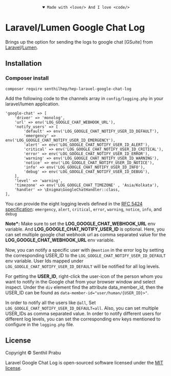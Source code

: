<p align="center"><code>&hearts; Made with &lt;love/&gt; And I love &lt;code/&gt;</code></p>

# Laravel/Lumen Google Chat Log

Brings up the option for sending the logs to google chat [GSuite] from [Laravel](https://laravel.com)/[Lumen](https://lumen.laravel.com).

## Installation
### Composer install
```shell
composer require senthilhep/hep-laravel-google-chat-log
```

Add the following code to the channels array in `config/logging.php` in your laravel/lumen application.
```
'google-chat' => [
    'driver' => 'monolog',
    'url' => env('LOG_GOOGLE_CHAT_WEBHOOK_URL'),
    'notify_users' => [
        'default' => env('LOG_GOOGLE_CHAT_NOTIFY_USER_ID_DEFAULT'),
        'emergency' => env('LOG_GOOGLE_CHAT_NOTIFY_USER_ID_EMERGENCY'),
        'alert' => env('LOG_GOOGLE_CHAT_NOTIFY_USER_ID_ALERT'),
        'critical' => env('LOG_GOOGLE_CHAT_NOTIFY_USER_ID_CRITICAL'),
        'error' => env('LOG_GOOGLE_CHAT_NOTIFY_USER_ID_ERROR'),
        'warning' => env('LOG_GOOGLE_CHAT_NOTIFY_USER_ID_WARNING'),
        'notice' => env('LOG_GOOGLE_CHAT_NOTIFY_USER_ID_NOTICE'),
        'info' => env('LOG_GOOGLE_CHAT_NOTIFY_USER_ID_INFO'),
        'debug' => env('LOG_GOOGLE_CHAT_NOTIFY_USER_ID_DEBUG'),
    ],
    'level' => 'warning',
    'timezone' => env('LOG_GOOGLE_CHAT_TIMEZONE' , 'Asia/Kolkata'),
    'handler' => \Enigma\GoogleChatHandler::class,
],
```

You can provide the eight logging levels defined in the [RFC 5424 specification](https://tools.ietf.org/html/rfc5424): `emergency`, `alert`, `critical`, `error`, `warning`, `notice`, `info`, and `debug`

<b>Note*:</b> Make sure to set the <b>LOG_GOOGLE_CHAT_WEBHOOK_URL</b> env variable.
And <b>LOG_GOOGLE_CHAT_NOTIFY_USER_ID</b> is optional.
Here, you can set multiple google chat webhook url as comma separated value for the <b>LOG_GOOGLE_CHAT_WEBHOOK_URL</b> env variable.

Now, you can notify a specific user with `@mention` in the error log by setting the corresponding USER_ID to the `LOG_GOOGLE_CHAT_NOTIFY_USER_ID_DEFAULT` env variable. User Ids mapped under `LOG_GOOGLE_CHAT_NOTIFY_USER_ID_DEFAULT` will be notified for all log levels.  

For getting the <b>USER_ID</b>, right-click the user-icon of the person whom you want to notify in the Google chat from your browser window and select inspect. Under the `div` element find the attribute data_member_id, then the USER_ID can be found as `data-member-id="user/human/{USER_ID}>"`.

In order to notify all the users like `@all`, Set ```LOG_GOOGLE_CHAT_NOTIFY_USER_ID_DEFAULT=all```. Also, you can set multiple USER_IDs as comma separated value.
In order to notify different users for different log levels, you can set the corresponding env keys mentioned to configure in the `logging.php` file. 

## License

Copyright © Senthil Prabu

Laravel Google Chat Log is open-sourced software licensed under the [MIT license](LICENSE).

